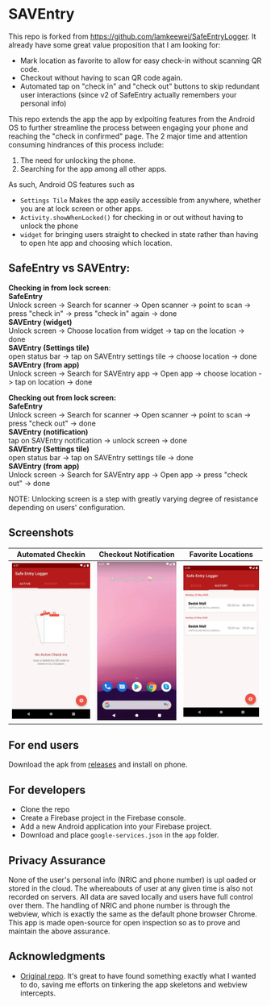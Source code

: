 # SAVEntry
This repo is forked from https://github.com/lamkeewei/SafeEntryLogger. It already have some great value proposition that I am looking for:  
- Mark location as favorite to allow for easy check-in without scanning QR code.
- Checkout without having to scan QR code again.
- Automated tap on "check in" and "check out" buttons to skip redundant user interactions (since v2 of SafeEntry actually remembers your personal info)

This repo extends the app the app by exlpoiting features from the Android OS to further streamline the process between engaging your phone and reaching the "check in confirmed" page. The 2 major time and attention consuming hindrances of this process include:
1. The need for unlocking the phone. 
2. Searching for the app among all other apps.  

As such, Android OS features such as   
- `Settings Tile` Makes the app easily accessible from anywhere, whether you are at lock screen or other apps.   
- `Activity.showWhenLocked()` for checking in or out without having to unlock the phone  
- `widget` for bringing users straight to checked in state rather than having to open hte app and choosing which location.   

## SafeEntry vs SAVEntry:

**Checking in from lock screen**:    
__SafeEntry__    
Unlock screen -> Search for scanner -> Open scanner -> point to scan -> press "check in" -> press "check in" again -> done   
__SAVEntry (widget)__  
Unlock screen -> Choose location from widget -> tap on the location -> done  
__SAVEntry (Settings tile)__  
open status bar -> tap on SAVEntry settings tile -> choose location -> done  
__SAVEntry (from app)__  
Unlock screen -> Search for SAVEntry app -> Open app -> choose location -> tap on location -> done  

**Checking out from lock screen:**  
__SafeEntry__  
Unlock screen -> Search for scanner -> Open scanner -> point to scan -> press "check out" -> done  
__SAVEntry (notification)__  
tap on SAVEntry notification -> unlock screen -> done  
__SAVEntry (Settings tile)__  
open status bar -> tap on SAVEntry settings tile -> done  
__SAVEntry (from app)__  
Unlock screen -> Search for SAVEntry app -> Open app -> press "check out" -> done  

NOTE: Unlocking screen is a step with greatly varying degree of resistance depending on users' configuration. 

## Screenshots 
| Automated Checkin | Checkout Notification | Favorite Locations |
| ----------- | ----------- | --- |
| <img src="screenshots/checkin.gif" width=256 /> | <img src="screenshots/checkout.gif" width=256 /> | <img src="screenshots/favorite.gif" width=256 /> |

## For end users
Download the apk from [releases](https://github.com/IzHoBX/SAVEntry/releases) and install on phone.

## For developers
- Clone the repo  
- Create a Firebase project in the Firebase console. 
- Add a new Android application into your Firebase project. 
- Download and place `google-services.json` in the `app` folder.

## Privacy Assurance
None of the user's personal info (NRIC and phone number) is upl oaded or stored in the cloud. The whereabouts of user at any given time is also not recorded on servers. All data are saved locally and users have full control over them. The handling of NRIC and phone number is through the webview, which is exactly the same as the default phone browser Chrome. 
This app is made open-source for open inspection so as to prove and maintain the above assurance. 

## Acknowledgments
- [Original repo](https://github.com/lamkeewei/SafeEntryLogger). It's great to have found something exactly what I wanted to do, saving me efforts on tinkering the app skeletons and webview intercepts.  
